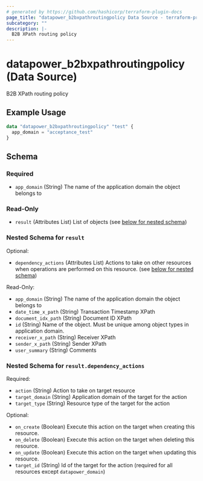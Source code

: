 ```yaml
---
# generated by https://github.com/hashicorp/terraform-plugin-docs
page_title: "datapower_b2bxpathroutingpolicy Data Source - terraform-provider-datapower"
subcategory: ""
description: |-
  B2B XPath routing policy
---
```


# datapower_b2bxpathroutingpolicy (Data Source)

B2B XPath routing policy

## Example Usage

```terraform
data "datapower_b2bxpathroutingpolicy" "test" {
  app_domain = "acceptance_test"
}
```

<!-- schema generated by tfplugindocs -->
## Schema

### Required

- `app_domain` (String) The name of the application domain the object belongs to

### Read-Only

- `result` (Attributes List) List of objects (see [below for nested schema](#nestedatt--result))

<a id="nestedatt--result"></a>
### Nested Schema for `result`

Optional:

- `dependency_actions` (Attributes List) Actions to take on other resources when operations are performed on this resource. (see [below for nested schema](#nestedatt--result--dependency_actions))

Read-Only:

- `app_domain` (String) The name of the application domain the object belongs to
- `date_time_x_path` (String) Transaction Timestamp XPath
- `document_idx_path` (String) Document ID XPath
- `id` (String) Name of the object. Must be unique among object types in application domain.
- `receiver_x_path` (String) Receiver XPath
- `sender_x_path` (String) Sender XPath
- `user_summary` (String) Comments

<a id="nestedatt--result--dependency_actions"></a>
### Nested Schema for `result.dependency_actions`

Required:

- `action` (String) Action to take on target resource
- `target_domain` (String) Application domain of the target for the action
- `target_type` (String) Resource type of the target for the action

Optional:

- `on_create` (Boolean) Execute this action on the target when creating this resource.
- `on_delete` (Boolean) Execute this action on the target when deleting this resource.
- `on_update` (Boolean) Execute this action on the target when updating this resource.
- `target_id` (String) Id of the target for the action (required for all resources except `datapower_domain`)
